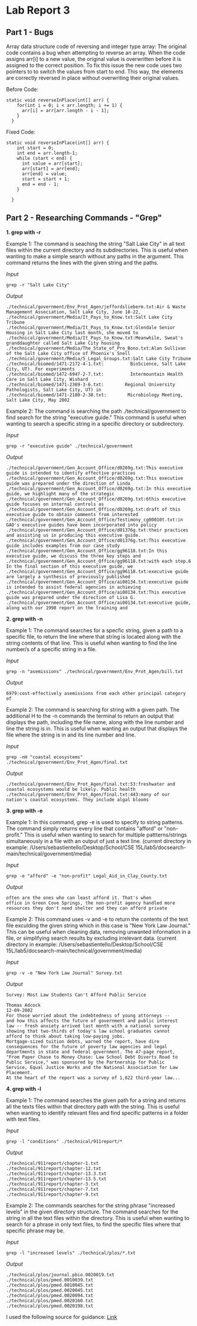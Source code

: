 # Lab Report 3

## Part 1 - Bugs 
Array data structure code of reversing and integer type array: 
The original code contains a bug when attempting to reverse an array. When the code assigns arr[i] to a new value, the original value is overwritten before it is assigned to the correct position. To fix this issue the new code uses two pointers to to switch the values from start to end. This way, the elements are correctly reversed in place without overwriting their original values. 

Before Code: 
```
static void reverseInPlace(int[] arr) {
    for(int i = 0; i < arr.length; i += 1) {
      arr[i] = arr[arr.length - i - 1];
    }
  }
```
Fixed Code: 
```
static void reverseInPlace(int[] arr) {
    int start = 0;
    int end = arr.length-1; 
    while (start < end) {
      int value = arr[start]; 
      arr[start] = arr[end];
      arr[end] = value; 
      start = start + 1; 
      end = end - 1; 
    }

  }
```

## Part 2 - Researching Commands - "Grep"

__1. grep with -r__

Example 1: The command is seaching the string "Salt Lake City" in all text files within the current directory and its subdirectories. This is useful when wanting to make a simple search without any paths in the argument. This command returns the lines with the given string and the paths. 

*Input* 
```
grep -r "Salt Lake City"
```

*Output*
```
./technical/government/Env_Prot_Agen/jeffordslieberm.txt:Air & Waste Management Association, Salt Lake City, June 18-22,
./technical/government/Media/It_Pays_to_Know.txt:Salt Lake City Tribune
./technical/government/Media/It_Pays_to_Know.txt:Glendale Senior Housing in Salt Lake City last month, she moved to
./technical/government/Media/It_Pays_to_Know.txt:Meanwhile, Sweat's granddaughter called Salt Lake City housing
./technical/government/Media/The_State_of_Pro_Bono.txt:Alan Sullivan of the Salt Lake City office of Phoenix's Snell
./technical/government/Media/5_Legal_Groups.txt:Salt Lake City Tribune
./technical/biomed/1471-2172-4-1.txt:          BioScience, Salt Lake City, UT). For experiments
./technical/biomed/1472-6947-2-7.txt:          Intermountain Health Care in Salt Lake City, Wishard
./technical/biomed/1471-2369-3-6.txt:        Regional University Pathologists, Salt Lake City, UT) in
./technical/biomed/1471-2180-2-38.txt:        Microbiology Meeting, Salt Lake City, May 2002
```

Example 2: The command is searching the path ./technical/government to find search for the string "executive guide." This command is useful when wanting to search a specific string in a specific directory or subdirectory. 

*Input*
```
grep -r "executive guide" ./technical/government
```

*Output*
```
./technical/government/Gen_Account_Office/d0269g.txt:This executive guide is intended to identify effective practices
./technical/government/Gen_Account_Office/d0269g.txt:This executive guide was prepared under the direction of Linda
./technical/government/Gen_Account_Office/d0269g.txt:In this executive guide, we highlight many of the strategic
./technical/government/Gen_Account_Office/d0269g.txt:6this executive guide focuses on internal controls as
./technical/government/Gen_Account_Office/d0269g.txt:draft of this executive guide to obtain comments from interested
./technical/government/Gen_Account_Office/Testimony_cg00010t.txt:in GAO's executive guides have been incorporated into policy
./technical/government/Gen_Account_Office/d01376g.txt:their practices and assisting us in producing this executive guide.
./technical/government/Gen_Account_Office/d01376g.txt:This executive guide includes examples from our case study
./technical/government/Gen_Account_Office/gg96118.txt:In this executive guide, we discuss the three key steps and
./technical/government/Gen_Account_Office/gg96118.txt:with each step.6 In the final section of this executive guide, we
./technical/government/Gen_Account_Office/gg96118.txt:executive guide are largely a synthesis of previously published
./technical/government/Gen_Account_Office/ai00134.txt:executive guide is intended to assist federal agencies in achieving
./technical/government/Gen_Account_Office/ai00134.txt:This executive guide was prepared under the direction of Lisa G.
./technical/government/Gen_Account_Office/ai00134.txt:executive guide, along with our 1998 report on the training and
```

__2. grep with -n__

Example 1: The command searches for a specfic string, given a path to a specific file, to return the line where that string is located along with the string contents of that line. This is useful when wanting to find the line number/s of a specific string in a file. 

*Input*
```
grep -n "asemissions" ./technical/government/Env_Prot_Agen/bill.txt
```

*Output*
```
6979:cost-effectively asemissions from each other principal category of
```

Example 2: The command is searching for string with a given path. The additional H to the -n commands the terminal to return an output that displays the path, including the file name, along with the line number and line the string is in. This is useful when wanting an output that displays the file where the string is in and its line number and line.  

*Input*
```
grep -nH "coastal ecosystems" ./technical/government/Env_Prot_Agen/final.txt
```

*Output*
```
./technical/government/Env_Prot_Agen/final.txt:53:freshwater and coastal ecosystems would be likely. Public health
./technical/government/Env_Prot_Agen/final.txt:443:many of our nation's coastal ecosystems. They include algal blooms
```

__3. grep with -e__

Example 1: In this command, grep -e is used to specify to string patterns. The command simply returns every line  that contains "afford" or "non-profit." This is useful when wanting to search for multiple pattterns/strings simultaneously in a file with an output of just a text line. (current directory in example: /Users/sebastientello/Desktop/School/CSE 15L/lab5/docsearch-main/technical/government/media)

*Input*
```
grep -e "afford" -e "non-profit" Legal_Aid_in_Clay_County.txt
```

*Output*
```
often are the ones who can least afford it. That's when
office in Green Cove Springs, the non-profit agency handled more
resources they don't need shelter and they can afford private
```


Example 2: This command uses -v and -e to return the contents of the text file exculding the given string which in this case is "New York Law Journal." This can be useful when cleaning data, removing unwanted information in a file, or simplifying search results by excluding irrelevant data. (current directory in example: /Users/sebastientello/Desktop/School/CSE 15L/lab5/docsearch-main/technical/government/media)

*Input*
```
grep -v -e "New York Law Journal" Survey.txt
```

*Output*
```
Survey: Most Law Students Can't Afford Public Service

Thomas Adcock
12-09-2002
For those worried about the indebtedness of young attorneys --
and how this affects the future of government and public interest
law -- fresh anxiety arrived last month with a national survey
showing that two-thirds of today's law school graduates cannot
afford to think about taking low-paying jobs.
Mortgage-sized tuition debts, warned the report, have dire
consequences for the future of poverty law agencies and legal
departments in state and federal government. The 47-page report,
"From Paper Chase to Money Chase: Law School Debt Diverts Road to
Public Service," was sponsored by the Partnership for Public
Service, Equal Justice Works and the National Association for Law
Placement.
At the heart of the report was a survey of 1,622 third-year law...
```
 
__4. grep with -l__

Example 1: The command searches the given path for a string and returns all the texts files within that directory path with the string. This is useful when wanting to identify relevant files and find specific patterns in a folder with text files. 

*Input*
```
grep -l "conditions" ./technical/911report/*
```

*Output*
```
./technical/911report/chapter-1.txt
./technical/911report/chapter-12.txt
./technical/911report/chapter-13.3.txt
./technical/911report/chapter-13.5.txt
./technical/911report/chapter-3.txt
./technical/911report/chapter-7.txt
./technical/911report/chapter-9.txt
```

Example 2: The commands searches for the string phrase "increased levels" in the given directory structure. The command searches for the string in all the text files within the directory. This is useful when wanting to search for a phrase in only text files, to find the specific files where that specific phrase may be.    

*Input*
```
grep -l "increased levels" ./technical/plos/*.txt
```

*Output*
```
./technical/plos/journal.pbio.0020019.txt
./technical/plos/pmed.0010039.txt
./technical/plos/pmed.0010045.txt
./technical/plos/pmed.0020045.txt
./technical/plos/pmed.0020094.txt
./technical/plos/pmed.0020160.txt
./technical/plos/pmed.0020198.txt
```

I used the following source for guidance: [Link]([http://a.com](https://www.javatpoint.com/linux-tutorial)https://www.javatpoint.com/linux-tutorial) 
